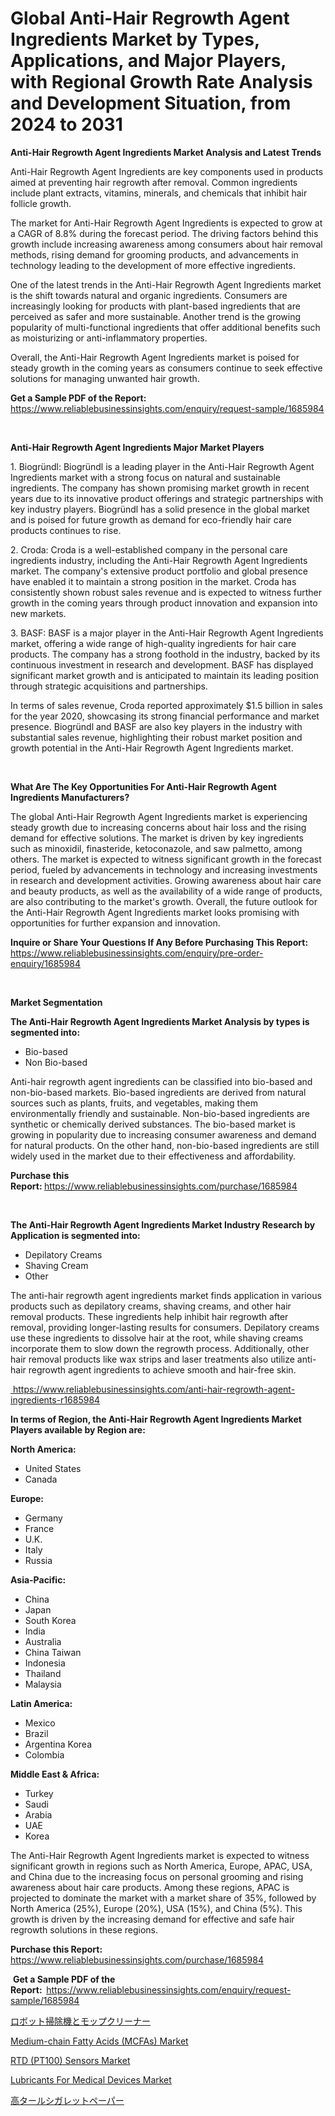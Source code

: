 <p><h1>Global Anti-Hair Regrowth Agent Ingredients Market by Types, Applications, and Major Players, with Regional Growth Rate Analysis and Development Situation, from 2024 to 2031</h1></p><p><strong>Anti-Hair Regrowth Agent Ingredients Market Analysis and Latest Trends</strong></p>
<p><p>Anti-Hair Regrowth Agent Ingredients are key components used in products aimed at preventing hair regrowth after removal. Common ingredients include plant extracts, vitamins, minerals, and chemicals that inhibit hair follicle growth.</p><p>The market for Anti-Hair Regrowth Agent Ingredients is expected to grow at a CAGR of 8.8% during the forecast period. The driving factors behind this growth include increasing awareness among consumers about hair removal methods, rising demand for grooming products, and advancements in technology leading to the development of more effective ingredients.</p><p>One of the latest trends in the Anti-Hair Regrowth Agent Ingredients market is the shift towards natural and organic ingredients. Consumers are increasingly looking for products with plant-based ingredients that are perceived as safer and more sustainable. Another trend is the growing popularity of multi-functional ingredients that offer additional benefits such as moisturizing or anti-inflammatory properties.</p><p>Overall, the Anti-Hair Regrowth Agent Ingredients market is poised for steady growth in the coming years as consumers continue to seek effective solutions for managing unwanted hair growth.</p></p>
<p><strong>Get a Sample PDF of the Report:&nbsp;</strong> <a href="https://www.reliablebusinessinsights.com/enquiry/request-sample/1685984">https://www.reliablebusinessinsights.com/enquiry/request-sample/1685984</a></p>
<p>&nbsp;</p>
<p><strong>Anti-Hair Regrowth Agent Ingredients Major Market Players</strong></p>
<p><p>1. Biogründl: Biogründl is a leading player in the Anti-Hair Regrowth Agent Ingredients market with a strong focus on natural and sustainable ingredients. The company has shown promising market growth in recent years due to its innovative product offerings and strategic partnerships with key industry players. Biogründl has a solid presence in the global market and is poised for future growth as demand for eco-friendly hair care products continues to rise.</p><p>2. Croda: Croda is a well-established company in the personal care ingredients industry, including the Anti-Hair Regrowth Agent Ingredients market. The company's extensive product portfolio and global presence have enabled it to maintain a strong position in the market. Croda has consistently shown robust sales revenue and is expected to witness further growth in the coming years through product innovation and expansion into new markets.</p><p>3. BASF: BASF is a major player in the Anti-Hair Regrowth Agent Ingredients market, offering a wide range of high-quality ingredients for hair care products. The company has a strong foothold in the industry, backed by its continuous investment in research and development. BASF has displayed significant market growth and is anticipated to maintain its leading position through strategic acquisitions and partnerships.</p><p>In terms of sales revenue, Croda reported approximately $1.5 billion in sales for the year 2020, showcasing its strong financial performance and market presence. Biogründl and BASF are also key players in the industry with substantial sales revenue, highlighting their robust market position and growth potential in the Anti-Hair Regrowth Agent Ingredients market.</p></p>
<p>&nbsp;</p>
<p><strong>What Are The Key Opportunities For Anti-Hair Regrowth Agent Ingredients Manufacturers?</strong></p>
<p><p>The global Anti-Hair Regrowth Agent Ingredients market is experiencing steady growth due to increasing concerns about hair loss and the rising demand for effective solutions. The market is driven by key ingredients such as minoxidil, finasteride, ketoconazole, and saw palmetto, among others. The market is expected to witness significant growth in the forecast period, fueled by advancements in technology and increasing investments in research and development activities. Growing awareness about hair care and beauty products, as well as the availability of a wide range of products, are also contributing to the market's growth. Overall, the future outlook for the Anti-Hair Regrowth Agent Ingredients market looks promising with opportunities for further expansion and innovation.</p></p>
<p><strong>Inquire or Share Your Questions If Any Before Purchasing This Report:</strong> <a href="https://www.reliablebusinessinsights.com/enquiry/pre-order-enquiry/1685984">https://www.reliablebusinessinsights.com/enquiry/pre-order-enquiry/1685984</a></p>
<p>&nbsp;</p>
<p><strong>Market Segmentation</strong></p>
<p><strong>The Anti-Hair Regrowth Agent Ingredients Market Analysis by types is segmented into:</strong></p>
<p><ul><li>Bio-based</li><li>Non Bio-based</li></ul></p>
<p><p>Anti-hair regrowth agent ingredients can be classified into bio-based and non-bio-based markets. Bio-based ingredients are derived from natural sources such as plants, fruits, and vegetables, making them environmentally friendly and sustainable. Non-bio-based ingredients are synthetic or chemically derived substances. The bio-based market is growing in popularity due to increasing consumer awareness and demand for natural products. On the other hand, non-bio-based ingredients are still widely used in the market due to their effectiveness and affordability.</p></p>
<p><strong>Purchase this Report:&nbsp;</strong><a href="https://www.reliablebusinessinsights.com/purchase/1685984">https://www.reliablebusinessinsights.com/purchase/1685984</a></p>
<p>&nbsp;</p>
<p><strong>The Anti-Hair Regrowth Agent Ingredients Market Industry Research by Application is segmented into:</strong></p>
<p><ul><li>Depilatory Creams</li><li>Shaving Cream</li><li>Other</li></ul></p>
<p><p>The anti-hair regrowth agent ingredients market finds application in various products such as depilatory creams, shaving creams, and other hair removal products. These ingredients help inhibit hair regrowth after removal, providing longer-lasting results for consumers. Depilatory creams use these ingredients to dissolve hair at the root, while shaving creams incorporate them to slow down the regrowth process. Additionally, other hair removal products like wax strips and laser treatments also utilize anti-hair regrowth agent ingredients to achieve smooth and hair-free skin.</p></p>
<p><a href="https://www.reliablebusinessinsights.com/anti-hair-regrowth-agent-ingredients-r1685984">&nbsp;https://www.reliablebusinessinsights.com/anti-hair-regrowth-agent-ingredients-r1685984</a></p>
<p><strong>In terms of Region, the Anti-Hair Regrowth Agent Ingredients Market Players available by Region are:</strong></p>
<p>
    <p> <strong> North America: </strong>
        <ul>
            <li>United States</li>
            <li>Canada</li>
        </ul>
        </p> 
    <p> <strong> Europe: </strong>
        <ul>
            <li>Germany</li>
            <li>France</li>
            <li>U.K.</li>
            <li>Italy</li>
            <li>Russia</li>
        </ul>
        </p> 
    <p> <strong> Asia-Pacific: </strong>
        <ul>
            <li>China</li>
            <li>Japan</li>
            <li>South Korea</li>
            <li>India</li>
            <li>Australia</li>
            <li>China Taiwan</li>
            <li>Indonesia</li>
            <li>Thailand</li>
            <li>Malaysia</li>
        </ul>
        </p> 
    <p> <strong> Latin America: </strong>
        <ul>
            <li>Mexico</li>
            <li>Brazil</li>
            <li>Argentina Korea</li>
            <li>Colombia</li>
        </ul>
        </p> 
    <p> <strong> Middle East & Africa: </strong>
        <ul>
            <li>Turkey</li>
            <li>Saudi</li>
            <li>Arabia</li>
            <li>UAE</li>
            <li>Korea</li>
        </ul>
    </p>
    </p>
<p><p>The Anti-Hair Regrowth Agent Ingredients market is expected to witness significant growth in regions such as North America, Europe, APAC, USA, and China due to the increasing focus on personal grooming and rising awareness about hair care products. Among these regions, APAC is projected to dominate the market with a market share of 35%, followed by North America (25%), Europe (20%), USA (15%), and China (5%). This growth is driven by the increasing demand for effective and safe hair regrowth solutions in these regions.</p></p>
<p><strong>Purchase this Report: </strong><a href="https://www.reliablebusinessinsights.com/purchase/1685984">https://www.reliablebusinessinsights.com/purchase/1685984</a></p>
<p>&nbsp;<strong>Get a Sample PDF of the Report:&nbsp;&nbsp;</strong><a href="https://www.reliablebusinessinsights.com/enquiry/request-sample/1685984">https://www.reliablebusinessinsights.com/enquiry/request-sample/1685984</a></p>
<p><strong></strong></p>
<p><p><a href="https://github.com/laurenreichert/Market-Research-Report-List-1/blob/main/2143450102746.md">ロボット掃除機とモップクリーナー</a></p><p><a href="https://github.com/maudAbbott7/Market-Research-Report-List-1/blob/main/medium-chain-fatty-acids-mcfas-market.md">Medium-chain Fatty Acids (MCFAs) Market</a></p><p><a href="https://issuu.com/reportprime-2/docs/rtd-pt100-sensors-market-size-2030.pptx">RTD (PT100) Sensors Market</a></p><p><a href="https://github.com/mancsybtousav/Market-Research-Report-List-2/blob/main/lubricants-for-medical-devices-market.md">Lubricants For Medical Devices Market</a></p><p><a href="https://github.com/vtbvgl20191192/Market-Research-Report-List-2/blob/main/8846598102745.md">高タールシガレットペーパー</a></p></p>